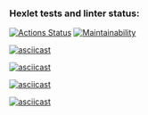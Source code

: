 ### Hexlet tests and linter status:

[![Actions Status](https://github.com/hal-ras/frontend-project-44/actions/workflows/hexlet-check.yml/badge.svg)](https://github.com/hal-ras/frontend-project-44/actions) [![Maintainability](https://api.codeclimate.com/v1/badges/8478be415a029661b25f/maintainability)](https://codeclimate.com/github/hal-ras/frontend-project-44/maintainability)

[![asciicast](https://asciinema.org/a/6dFXjJxcbjmPt6YvceRubNnJU.svg)](https://asciinema.org/a/6dFXjJxcbjmPt6YvceRubNnJU)

[![asciicast](https://asciinema.org/a/k2ZuilfhWMmexeRzDGmS5E7s1.svg)](https://asciinema.org/a/k2ZuilfhWMmexeRzDGmS5E7s1)

[![asciicast](https://asciinema.org/a/8hJLQXWEfcfGPlwaEaN5Ytu74.svg)](https://asciinema.org/a/8hJLQXWEfcfGPlwaEaN5Ytu74)

[![asciicast](https://asciinema.org/a/4Dekrq9Q1RUf2W0eG3WCbl21x.svg)](https://asciinema.org/a/4Dekrq9Q1RUf2W0eG3WCbl21x)

